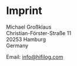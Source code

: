 <h1>Imprint</h1>

<p>Michael Großklaus<br>
Christian-Förster-Straße 11<br>
20253 Hamburg<br>
Germany</p>

<p>Email: <a href="&#77;&#97;&#105;&#76;&#84;&#79;&#58;&#105;&#110;&#102;&#111;&#64;&#104;&#105;&#102;&#105;&#108;&#111;&#103;&#46;&#99;&#111;&#109;">&#105;&#110;&#102;&#111;&#64;&#104;&#105;&#102;&#105;&#108;&#111;&#103;&#46;&#99;&#111;&#109;</a></p>
